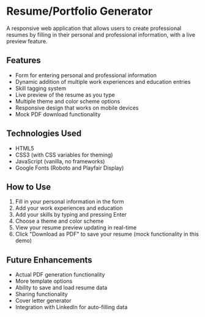 # Resume/Portfolio Generator

A responsive web application that allows users to create professional resumes by filling in their personal and professional information, with a live preview feature.

## Features

- Form for entering personal and professional information
- Dynamic addition of multiple work experiences and education entries
- Skill tagging system
- Live preview of the resume as you type
- Multiple theme and color scheme options
- Responsive design that works on mobile devices
- Mock PDF download functionality

## Technologies Used

- HTML5
- CSS3 (with CSS variables for theming)
- JavaScript (vanilla, no frameworks)
- Google Fonts (Roboto and Playfair Display)

## How to Use

1. Fill in your personal information in the form
2. Add your work experiences and education
3. Add your skills by typing and pressing Enter
4. Choose a theme and color scheme
5. View your resume preview updating in real-time
6. Click "Download as PDF" to save your resume (mock functionality in this demo)

## Future Enhancements

- Actual PDF generation functionality
- More template options
- Ability to save and load resume data
- Sharing functionality
- Cover letter generator
- Integration with LinkedIn for auto-filling data